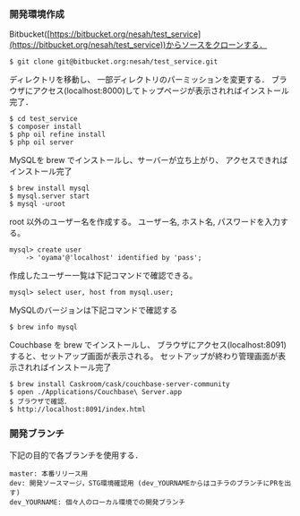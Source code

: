 ### 開発環境作成
Bitbucket([https://bitbucket.org/nesah/test_service](https://bitbucket.org/nesah/test_service))からソースをクローンする．
```
$ git clone git@bitbucket.org:nesah/test_service.git
```

ディレクトリを移動し、 一部ディレクトリのパーミッションを変更する．
ブラウザにアクセス(localhost:8000)してトップページが表示されればインストール完了．
```
$ cd test_service
$ composer install
$ php oil refine install
$ php oil server
```

MySQLを brew でインストールし、サーバーが立ち上がり、
アクセスできればインストール完了
```
$ brew install mysql
$ mysql.server start
$ mysql -uroot
```

root 以外のユーザー名を作成する。
ユーザー名, ホスト名, パスワードを入力する。
```
mysql> create user
    -> 'oyama'@'localhost' identified by 'pass';
```

作成したユーザー一覧は下記コマンドで確認できる。
```
mysql> select user, host from mysql.user;
```

MySQLのバージョンは下記コマンドで確認する
```
$ brew info mysql
```

Couchbase を brew でインストールし、
ブラウザにアクセス(localhost:8091)すると、セットアップ画面が表示される。
セットアップが終わり管理画面が表示されればインストール完了
```
$ brew install Caskroom/cask/couchbase-server-community
$ open ./Applications/Couchbase\ Server.app
$ ブラウザで確認．
$ http://localhost:8091/index.html
```

### 開発ブランチ
下記の目的で各ブランチを使用する．
```
master: 本番リリース用
dev: 開発ソースマージ，STG環境確認用 (dev_YOURNAMEからはコチラのブランチにPRを出す)
dev_YOURNAME: 個々人のローカル環境での開発ブランチ
```
